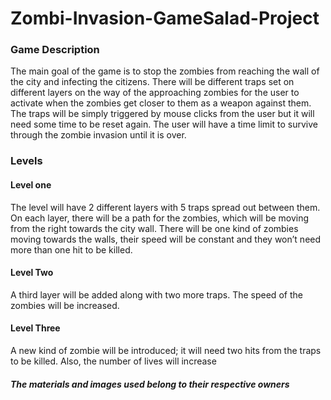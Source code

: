 # Zombi-Invasion-GameSalad-Project

### Game Description
The main goal of the game is to stop the zombies from reaching the wall of the city and infecting the citizens. There will be different traps set on different layers on the way of the approaching zombies for the user to activate when the zombies get closer to them as a weapon against them. The traps will be simply triggered by mouse clicks from the user but it will need some time to be reset again. The user will have a time limit to survive through the zombie invasion until it is over.

### Levels
#### Level one
The level will have 2 different layers with 5 traps spread out between them. On each layer, there will be a path for the zombies, which will be moving from the right towards the city wall. There will be one kind of zombies moving towards the walls, their speed will be constant and they won’t need more than one hit to be killed. 
#### Level Two
A third layer will be added along with two more traps. The speed of the zombies will be increased.
#### Level Three
A new kind of zombie will be introduced; it will need two hits from the traps to be killed. Also, the number of lives will increase

##### The materials and images used belong to their respective owners 
